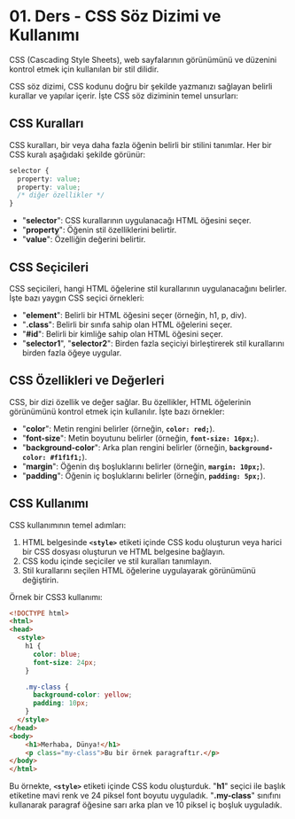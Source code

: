 # 01. Ders - CSS Söz Dizimi ve Kullanımı

CSS (Cascading Style Sheets), web sayfalarının görünümünü ve düzenini kontrol etmek için kullanılan bir stil dilidir.

CSS söz dizimi, CSS kodunu doğru bir şekilde yazmanızı sağlayan belirli kurallar ve yapılar içerir. İşte CSS söz diziminin temel unsurları:

## CSS Kuralları

CSS kuralları, bir veya daha fazla öğenin belirli bir stilini tanımlar. Her bir CSS kuralı aşağıdaki şekilde görünür:

~~~ CSS
selector {
  property: value;
  property: value;
  /* diğer özellikler */
}
~~~

* "**selector**": CSS kurallarının uygulanacağı HTML öğesini seçer.
* "**property**": Öğenin stil özelliklerini belirtir.
* "**value**": Özelliğin değerini belirtir.

## CSS Seçicileri

CSS seçicileri, hangi HTML öğelerine stil kurallarının uygulanacağını belirler. İşte bazı yaygın CSS seçici örnekleri:

* "**element**": Belirli bir HTML öğesini seçer (örneğin, h1, p, div).
* "**.class**": Belirli bir sınıfa sahip olan HTML öğelerini seçer.
* "**#id**": Belirli bir kimliğe sahip olan HTML öğesini seçer.
* "**selector1**", "**selector2**": Birden fazla seçiciyi birleştirerek stil kurallarını birden fazla öğeye uygular.

## CSS Özellikleri ve Değerleri

CSS, bir dizi özellik ve değer sağlar. Bu özellikler, HTML öğelerinin görünümünü kontrol etmek için kullanılır. İşte bazı örnekler:

* "**color**": Metin rengini belirler (örneğin, **`color: red;`**).
* "**font-size**": Metin boyutunu belirler (örneğin, **`font-size: 16px;`**).
* "**background-color**": Arka plan rengini belirler (örneğin, **`background-color: #f1f1f1;`**).
* "**margin**": Öğenin dış boşluklarını belirler (örneğin, **`margin: 10px;`**).
* "**padding**": Öğenin iç boşluklarını belirler (örneğin, **`padding: 5px;`**).

## CSS Kullanımı

CSS kullanımının temel adımları:

1. HTML belgesinde **`<style>`** etiketi içinde CSS kodu oluşturun veya harici bir CSS dosyası oluşturun ve HTML belgesine bağlayın.
2. CSS kodu içinde seçiciler ve stil kuralları tanımlayın.
3. Stil kurallarını seçilen HTML öğelerine uygulayarak görünümünü değiştirin.

Örnek bir CSS3 kullanımı:

~~~ HTML
<!DOCTYPE html>
<html>
<head>
  <style>
    h1 {
      color: blue;
      font-size: 24px;
    }

    .my-class {
      background-color: yellow;
      padding: 10px;
    }
  </style>
</head>
<body>
    <h1>Merhaba, Dünya!</h1>
    <p class="my-class">Bu bir örnek paragraftır.</p>
</body>
</html>
~~~

Bu örnekte, **`<style>`** etiketi içinde CSS kodu oluşturduk. "**h1**" seçici ile başlık etiketine mavi renk ve 24 piksel font boyutu uyguladık. "**.my-class**" sınıfını kullanarak paragraf öğesine sarı arka plan ve 10 piksel iç boşluk uyguladık.